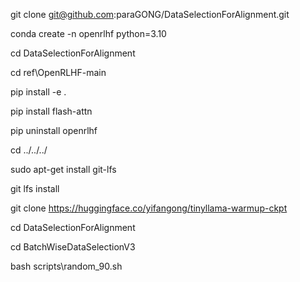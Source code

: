 git clone git@github.com:paraGONG/DataSelectionForAlignment.git

conda create -n openrlhf python=3.10

cd DataSelectionForAlignment

cd ref\OpenRLHF-main

pip install -e .

pip install flash-attn

pip uninstall openrlhf

cd ../../../

sudo apt-get install git-lfs

git lfs install

git clone https://huggingface.co/yifangong/tinyllama-warmup-ckpt

cd DataSelectionForAlignment

cd BatchWiseDataSelectionV3

bash scripts\random_90.sh
